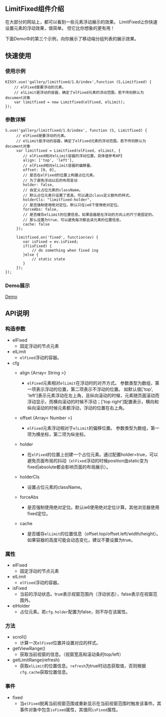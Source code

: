 ## LimitFixed组件介绍

在大部分的网站上，都可以看到一些元素浮动展示的效果。
LimitFixed让你快速设置元素的浮动效果，很简单。
但它比你想象的更有用！

下面Demo中的第三个示例，向你展示了移动端分组列表的展示效果。

## 快速使用

### 使用示例

    KISSY.use('gallery/limitfixed/1.0/index',function (S,Limitfixed) {
        // elFixed是要浮动的元素。
        // elLimit是浮动的容器，确定了elFixed元素的浮动范围。若不传则默认为document对象
        var limitfixed = new Limitfixed(elFixed, elLimit);
    });

### 参数详解

    S.use('gallery/limitfixed/1.0/index', function (S, Limitfixed) {
         // elFixed是要浮动的元素。
         // elLimit是浮动的容器，确定了elFixed元素的浮动范围。若不传则默认为document对象
         var limitfixed = Limitfixed(elFixed, elLimit, {
            // elFixed相对elLimit容器的浮动位置。具体值参考API
            align: ['top', 'left'],
            // elFixed相对elLimit容器的偏移量。
            offset: [0, 0],
            // 是否在elFixed的位置上构建占位元素。
            // 为了避免浮动以后的布局变动
            holder: false,
            // 自定义占位元素的className。
            // 默认占位元素只设置了宽高，可以通过class定义额外的样式。
            holderCls: "limitfixed-holder",
            // 是否强制使用绝对定位。默认只在ie6下使用绝对定位。
            forceAbs: false,
            // 是否缓存elLimit的位置信息。如果容器是在浮动的方向上的尺寸是固定的。
            // 那么设置为true，可以避免每次都去读元素的位置信息。
            cache: false
         });

         limitfixed.on('fixed', function(ev) {
            var isFixed = ev.isFixed;
            if(isFixed) {
                // do something when fixed ing
            }else {
                // static state
            }
         });
    });

### Demo展示

[Demo](../../demo/index.html)

## API说明

### 构造参数

* elFixed
	* 固定浮动的节点元素
* elLimit
 	* `elFixed`浮动的容器。
* cfg
	* align {Array< String >}
		* `elFixed`元素相对`elLimit`在浮动时的对齐方式。
		参数类型为数组，第一项表示浮动的位置，第二项表示不浮动的位置。
		如默认值['top', 'left']表示元素浮动在左上角，且纵向滚动的时候，元素随页面滚动而浮动显示，而横向滚动的时候不浮动；['top right']配置表示，横向和纵向滚动的时候元素都浮动，浮动的位置在右上角。
		
	* offset {Array< Number >}
		* `elFixed`元素浮动相对于`elLimit`的偏移位置。
		参数类型为数组，第一项为横坐标，第二项为纵坐标。
	* holder
		* 在`elFixed`的位置上创建一个占位元素。通过配置holder=true，可以避免页面布局的抖动（`elFixed`浮动的时候position由static变为fixed|absolute都会影响页面的布局展示）。
	* holderCls
		* 设置占位元素的className。
	* forceAbs
		* 是否强制使用绝对定位。默认ie6使用绝对定位计算。其他浏览器使用fixed定位。
	* cache
		* 是否缓存`elLimit`的位置信息（offset.top/offset.left/width/height）。如果容器的高度可能会动态变化，建议不要设置为true。

### 属性

* elFixed
	* 固定浮动的节点元素
* elLimit
	* `elFixed`浮动的容器。
* isFixed
	* 当前的浮动状态。true表示视窗范围内（浮动状态），false表示在视窗范围外。
* elHolder
	* 占位元素。若`cfg.holder`配置为false，则不存在该属性。

### 方法

* scroll()
	* 计算一次`elFixed`位置并设置对应的样式。
* getViewRange()
	* 获取当前视窗的信息。（视窗宽高和滚动条的top/left）
* getLimitRange(refresh)
	* 获取`elLimit`的位置信息。`refresh`为true时动态获取值，否则根据`cfg.cache`获取位置信息。

### 事件
* fixed
	* 当`elFixed`脱离当前视窗范围或重新显示在当前视窗范围时触发该事件。其事件对象中包含`isFixed`属性，其值同`isFixed`属性。



